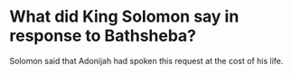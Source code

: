 # What did King Solomon say in response to Bathsheba?

Solomon said that Adonijah had spoken this request at the cost of his life.
